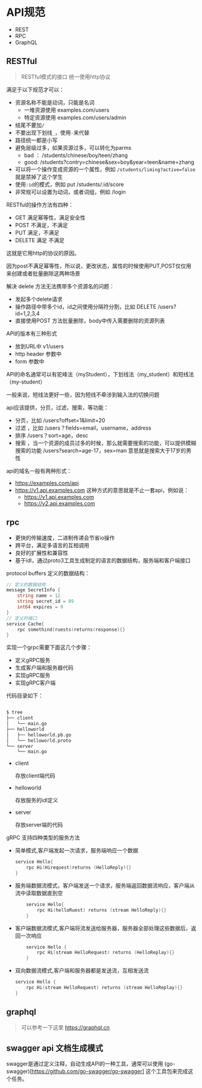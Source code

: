 # API规范

- REST
- RPC
- GraphQL

## RESTful
> RESTful模式的接口 统一使用http协议 

满足于以下规范才可以：

- 资源名称不能是动词，只能是名词
    - 一堆资源使用 examples.com/users
    - 特定资源使用 examples.com/users/admin
- 结尾不要加`/`
- 不要出现下划线`_`，使用`-`来代替
- 路径统一都是小写
- 避免层级过多，如果资源过多，可以转化为parms
    - bad ： /students/chinese/boy/teen/zhang
    - good: /students?contry=chinese&sex=boy&year=teen&name=zhang
- 可以将一个操作变成资源的一个属性，例如 `/students/liming?active=false` 就是禁掉了这个学生
- 使用`:id`的模式，例如 put /students/:id/score 
- 非常规可以设置为动词，或者词组，例如 /login

RESTful的操作方法有四种：
- GET 满足幂等性，满足安全性
- POST 不满足，不满足
- PUT 满足，不满足
- DELETE 满足 不满足

这就是它用http的协议的原因。

因为post不满足幂等性，所以说，更改状态，属性的时候使用PUT,POST仅仅用来创建或者批量删除这两种场景

解决 delete 方法无法携带多个资源名的问题：
- 发起多个delete请求
- 操作路径中带多个id，id之间使用分隔符分割，比如 DELETE /users?id=1,2,3,4
- 直接使用POST 方法批量删除，body中传入需要删除的资源列表

API的版本有三种形式
- 放到URL中 v1/users
- http header 参数中 
- form 参数中

API的命名通常可以有驼峰法（myStudent），下划线法（my_student）和短线法（my-student）

一般来说，短线法更好一些，因为短线不牵涉到输入法的切换问题

api应该提供，分页，过滤，搜索，等功能：
- 分页，比如 /users?offset=1&limit=20
- 过滤 ，比如 /users？fields=email，username，address
- 排序 /users？sort=age，desc
- 搜索 ，当一个资源的成员过多的时候，那么就需要搜索的功能，可以提供模糊搜索的功能 /users?search=age-17，sex=man 意思就是搜索大于17岁的男性

api的域名一般有两种形式：

- https://examples.com/api
- https://v1.api.examples.com
    这种方式的意思就是不止一套api，例如说：
    - https://v1.api.examples.com
    - https://v2.api.examples.com

## rpc

- 更快的传输速度，二进制传递会节省io操作
- 跨平台，满足多语言的互相调用
- 良好的扩展性和兼容性
- 基于idl，通过proto3工具生成制定的语言的数据结构，服务端和客户端接口

protocol buffers 定义的数据结构：

```go
// 定义的数据结构
message SecretInfo {
    string name = 12
    string secret_id = 89
    int64 expires = 9
}
// 定义的接口
service Cache{
    rpc somethind(ruests)returns(response){}
}
```
实现一个grpc需要下面这几个步骤：
- 定义gRPC服务
- 生成客户端和服务器代码
- 实现gRPC服务
- 实现gRPC客户端

代码目录如下：

```bash

$ tree
├── client
│   └── main.go
├── helloworld
│   ├── helloworld.pb.go
│   └── helloworld.proto
└── server
    └── main.go

```
- client

    存放client端代码
- helloworld

    存放服务的idl定义
- server

    存放server端的代码

gRPC 支持四种类型的服务方法
- 简单模式,客户端发起一次请求，服务端响应一个数据
    ```go
    service Hello{
        rpc Hi(Hirequest)returns (HelloReply){}
    }
    ```
- 服务端数据流模式，客户端发送一个请求，服务端返回数据流响应，客户端从流中读取数据直到空
    ```go
        service Hello{
            rpc Hi(helloRuest) returns (stream HelloReply){}
        }
    ```
- 客户端数据流模式,客户端将流发送给服务器，服务器全部处理这些数据后，返回一次响应
    ```go
        service Hello {
            rpc Hi(stream HelloRequest) returns (HelloReplay){}
        }
    ```
- 双向数据流模式,客户端和服务器都是发送流，互相发送流
    ```go
    service Hello {
        rpc Hi(stream HelloRequest) returns (stream HelloReplay){}
    }
    ```

## graphql
> 可以参考一下这里
https://graphql.cn

## swagger api 文档生成模式

swagger是通过定义注释，自动生成API的一种工具，通常可以使用 (go-swagger)[https://github.com/go-swagger/go-swagger] 这个工具包来完成这个任务。


